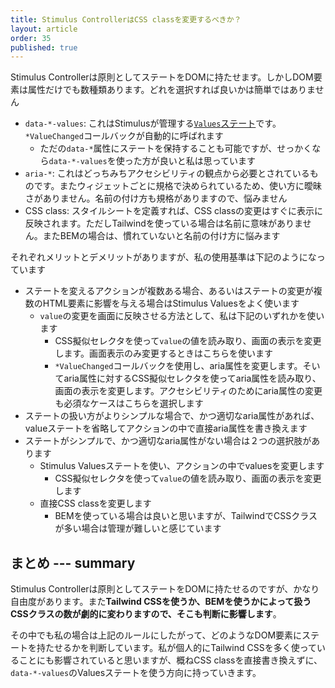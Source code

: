```yaml
---
title: Stimulus ControllerはCSS classを変更するべきか？
layout: article
order: 35
published: true
---
```


Stimulus Controllerは原則としてステートをDOMに持たせます。しかしDOM要素は属性だけでも数種類あります。どれを選択すれば良いかは簡単ではありません

* `data-*-values`: これはStimulusが管理する[`Values`ステート](https://stimulus.hotwired.dev/reference/values)です。`*ValueChanged`コールバックが自動的に呼ばれます
  * ただの`data-*`属性にステートを保持することも可能ですが、せっかくなら`data-*-values`を使った方が良いと私は思っています
* `aria-*`: これはどっちみちアクセシビリティの観点から必要とされているものです。またウィジェットごとに規格で決められているため、使い方に曖昧さがありません。名前の付け方も規格がありますので、悩みません
* CSS class: スタイルシートを定義すれば、CSS classの変更はすぐに表示に反映されます。ただしTailwindを使っている場合は名前に意味がありません。またBEMの場合は、慣れていないと名前の付け方に悩みます

それぞれメリットとデメリットがありますが、私の使用基準は下記のようになっています

* ステートを変えるアクションが複数ある場合、あるいはステートの変更が複数のHTML要素に影響を与える場合はStimulus Valuesをよく使います
   * `value`の変更を画面に反映させる方法として、私は下記のいずれかを使います
      * CSS擬似セレクタを使って`value`の値を読み取り、画面の表示を変更します。画面表示のみ変更するときはこちらを使います
      * `*ValueChanged`コールバックを使用し、aria属性を変更します。そいてaria属性に対するCSS擬似セレクタを使ってaria属性を読み取り、画面の表示を変更します。アクセシビリティのためにaria属性の変更も必須なケースはこちらを選択します
* ステートの扱い方がよりシンプルな場合で、かつ適切なaria属性があれば、valueステートを省略してアクションの中で直接aria属性を書き換えます
* ステートがシンプルで、かつ適切なaria属性がない場合は２つの選択肢があります
   * Stimulus Valuesステートを使い、アクションの中でvaluesを変更します
       * CSS擬似セレクタを使って`value`の値を読み取り、画面の表示を変更します
   * 直接CSS classを変更します
       * BEMを使っている場合は良いと思いますが、TailwindでCSSクラスが多い場合は管理が難しいと感じています 

## まとめ --- summary

Stimulus Controllerは原則としてステートをDOMに持たせるのですが、かなり自由度があります。また**Tailwind CSSを使うか、BEMを使うかによって扱うCSSクラスの数が劇的に変わりますので、そこも判断に影響します**。

その中でも私の場合は上記のルールにしたがって、どのようなDOM要素にステートを持たせるかを判断しています。私が個人的にTailwind CSSを多く使っていることにも影響されていると思いますが、概ねCSS classを直接書き換えずに、`data-*-values`のValuesステートを使う方向に持っていきます。

